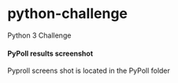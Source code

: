 # python-challenge
Python 3 Challenge
#### PyPoll results screenshot
Pyproll screens shot is located in the PyPoll folder
